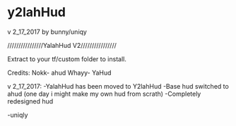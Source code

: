 # y2lahHud
v 2_17_2017 by bunny/uniqy


////////////////YalahHud V2////////////////

Extract to your tf/custom folder to install.

Credits:
Nokk- ahud
Whayy- YaHud

v 2_17_2017:
 -YalahHud has been moved to Y2lahHud
 -Base hud switched to ahud (one day i might make my own hud from scrath)
 -Completely redesigned hud
 
   -uniqly
